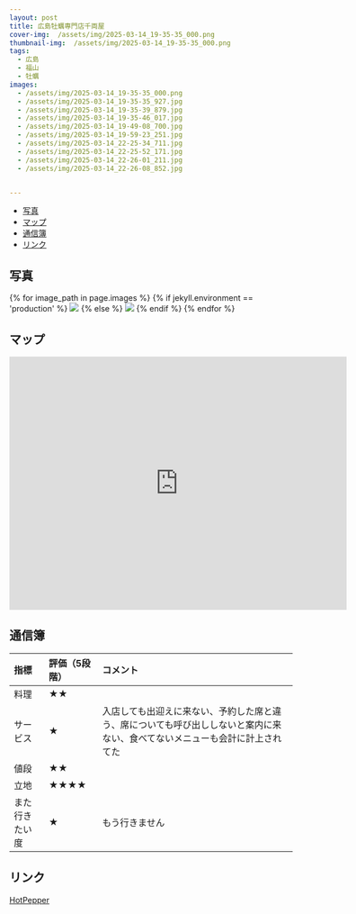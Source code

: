 ```yaml
---
layout: post
title: 広島牡蠣専門店千両屋
cover-img:  /assets/img/2025-03-14_19-35-35_000.png
thumbnail-img:  /assets/img/2025-03-14_19-35-35_000.png
tags:
  - 広島
  - 福山
  - 牡蠣
images:  
  - /assets/img/2025-03-14_19-35-35_000.png
  - /assets/img/2025-03-14_19-35-35_927.jpg
  - /assets/img/2025-03-14_19-35-39_879.jpg
  - /assets/img/2025-03-14_19-35-46_017.jpg
  - /assets/img/2025-03-14_19-49-08_700.jpg
  - /assets/img/2025-03-14_19-59-23_251.jpg
  - /assets/img/2025-03-14_22-25-34_711.jpg
  - /assets/img/2025-03-14_22-25-52_171.jpg
  - /assets/img/2025-03-14_22-26-01_211.jpg
  - /assets/img/2025-03-14_22-26-08_852.jpg


---
```



<!-- TOC -->

- [写真](#写真)
- [マップ](#マップ)
- [通信簿](#通信簿)
- [リンク](#リンク)

<!-- /TOC -->

## 写真

{% for image_path in page.images %}
{% if jekyll.environment == 'production' %}
<img src="https://raw.githubusercontent.com/taira1117/fukuyama_izakaya/master/{{ image_path }}">
{% else %}
<img src="{{ image_path }}">
{% endif %}
{% endfor %}

## マップ

<iframe src="https://www.google.com/maps/embed?pb=!1m18!1m12!1m3!1d3288.599795973984!2d133.3643638!3d34.4876754!2m3!1f0!2f0!3f0!3m2!1i1024!2i768!4f13.1!3m3!1m2!1s0x3551116251da8175%3A0x325b32f7f5596ec8!2z5bqD5bO254mh6KCj5bCC6ZaA5bqXIOWNg-S4oeWxiyDlpKnmuoDlsYvnpo_lsbHlupc!5e0!3m2!1sja!2sjp!4v1742008981741!5m2!1sja!2sjp" width="600" height="450" style="border:0;" allowfullscreen="" loading="lazy" referrerpolicy="no-referrer-when-downgrade"></iframe>

## 通信簿

| 指標           | 評価（5段階） | コメント                                                                                                                     |
| :------------- | :------------ | :--------------------------------------------------------------------------------------------------------------------------- |
| 料理           | ★★          |                                                                                                                              |
| サービス       | ★            | 入店しても出迎えに来ない、予約した席と違う、席についても呼び出ししないと案内に来ない、食べてないメニューも会計に計上されてた |
| 値段           | ★★          |                                                                                                                              |
| 立地           | ★★★★      |                                                                                                                              |
| また行きたい度 | ★            | もう行きません                                                                                                               |

## リンク

[HotPepper](https://www.hotpepper.jp/strJ003984887/)
